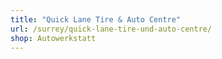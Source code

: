 ```yaml
---
title: "Quick Lane Tire & Auto Centre"
url: /surrey/quick-lane-tire-und-auto-centre/
shop: Autowerkstatt
---
```

